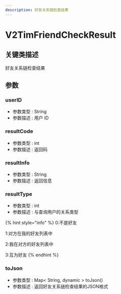 ```yaml
---
description: 好友关系链检查结果
---
```


# V2TimFriendCheckResult

## 关键类描述

好友关系链检查结果

## 参数

### userID

* 参数类型 : String
* 参数描述 : 用户 ID

### resultCode

* 参数类型 : int
* 参数描述 : 返回码

### resultInfo

* 参数类型 : String
* 参数描述 : 返回信息

### resultType

* 参数类型 : int
* 参数描述 : 与查询用户的关系类型

{% hint style="info" %}
0:不是好友

1:对方在我的好友列表中

2:我在对方的好友列表中

3:互为好友
{% endhint %}

### toJson

* 参数类型 : Map< String, dynamic > toJson()
* 参数描述 : 返回好友关系链检查结果的JSON格式
